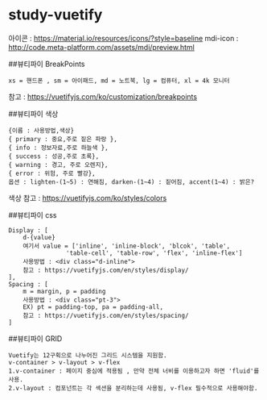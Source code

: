 # study-vuetify

아이콘 : https://material.io/resources/icons/?style=baseline
mdi-icon : http://code.meta-platform.com/assets/mdi/preview.html

##뷰티파이 BreakPoints

```
xs = 핸드폰 , sm = 아이패드, md = 노트북, lg = 컴퓨터, xl = 4k 모니터
```

참고 : https://vuetifyjs.com/ko/customization/breakpoints

##뷰티파이 색상

```
{이름 : 사용방법,색상}
{ primary : 중요,주로 짙은 파랑 },
{ info : 정보자료,주로 하늘색 },
{ success : 성공,주로 초록},
{ warning : 경고, 주로 오렌지},
{ error : 위험, 주로 빨강},
옵션 : lighten-(1~5) : 연해짐, darken-(1~4) : 짙어짐, accent(1~4) : 밝은?

```

색상 참고 : https://vuetifyjs.com/ko/styles/colors

##뷰티파이 css

```
Display : [
    d-{value}
    여기서 value = ['inline', 'inline-block', 'blcok', 'table',
                'table-cell', 'table-row', 'flex', 'inline-flex']
    사용방법 : <div class="d-inline">
    참고 : https://vuetifyjs.com/en/styles/display/
],
Spacing : [
    m = margin, p = padding
    사용방법 : <div class="pt-3">
    EX) pt = padding-top, pa = padding-all,
    참고 : https://vuetifyjs.com/en/styles/spacing/
]
```

##뷰티파이 GRID

```
Vuetify는 12구획으로 나누어진 그리드 시스템을 지원함.
v-container > v-layout > v-flex
1.v-container : 페이지 중심에 적용됨 , 만약 전체 너비를 이용하고자 하면 'fluid'를 사용.
2.v-layout : 컴포넌트는 각 섹션을 분리하는데 사용됨, v-flex 필수적으로 사용해야함.
```
